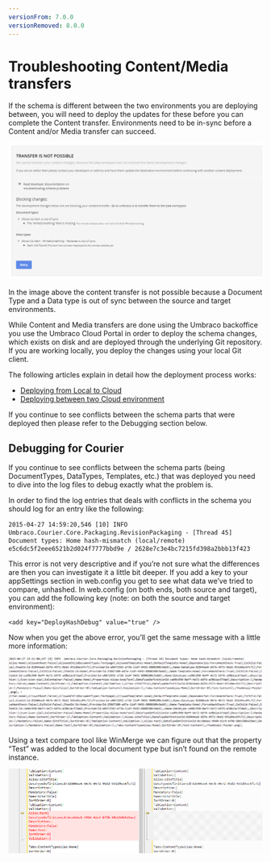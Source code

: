 ```yaml
---
versionFrom: 7.0.0
versionRemoved: 8.0.0
---
```


# Troubleshooting Content/Media transfers

If the schema is different between the two environments you are deploying between, you will need to deploy the updates for these before you can complete the Content transfer. Environments need to be in-sync before a Content and/or Media transfer can succeed.

![Schema Mismatch - Courier](images/schema-issues-courier.png)

In the image above the content transfer is not possible because a Document Type and a Data type is out of sync between the source and target environments.

While Content and Media transfers are done using the Umbraco backoffice you use the Umbraco Cloud Portal in order to deploy the schema changes, which exists on disk and are deployed through the underlying Git repository. If you are working locally, you deploy the changes using your local Git client.

The following articles explain in detail how the deployment process works:

* [Deploying from Local to Cloud](https://our.umbraco.com/documentation/Umbraco-Cloud/Deployment/Local-to-Cloud/)
* [Deploying between two Cloud environment](https://our.umbraco.com/documentation/Umbraco-Cloud/Deployment/Cloud-to-Cloud/)

If you continue to see conflicts between the schema parts that were deployed then please refer to the Debugging section below.

## Debugging for Courier

If you continue to see conflicts between the schema parts (being DocumentTypes, DataTypes, Templates, etc.) that was deployed you need to dive into the log files to debug exactly what the problem is.

In order to find the log entries that deals with conflicts in the schema you should log for an entry like the following:


    2015-04-27 14:59:20,546 [10] INFO  Umbraco.Courier.Core.Packaging.RevisionPackaging - [Thread 45] Document types: Home hash-mismatch (local/remote) e5c6dc5f2eee6521b2d024f7777bbd9e / 2628e7c3e4bc7215fd398a2bbb13f423

This error is not very descriptive and if you’re not sure what the differences are then you can investigate it a little bit deeper. If you add a key to your appSettings section in web.config you get to see what data we’ve tried to compare, unhashed.
In web.config (on both ends, both source and target), you can add the following key (note: on both the source and target environment):

    <add key="DeployHashDebug" value="true" />

Now when you get the above error, you’ll get the same message with a little more information:

![clone dialog](images/image07.png)

Using a text compare tool like WinMerge we can figure out that the property “Test” was added to the local document type but isn’t found on the remote instance.

![clone dialog](images/image00.png)

